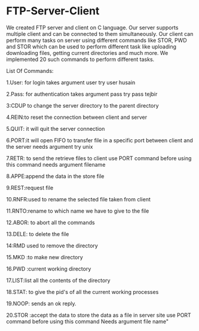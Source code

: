 # FTP-Server-Client
We created FTP server and client on C language. Our server supports multiple client and can be connected to them simultaneously. Our client can perform many tasks on server using different commands like STOR, PWD and STOR which can be used to perform different task like uploading downloading files, getting current directories and much more. We implemented 20 such commands to perform different tasks.

List Of Commands:

1.User: for login takes argument user<argument> try user husain
  
2.Pass: for authentication takes argument pass<argument> try pass tejbir
  
3:CDUP  to change the server directory to the parent directory
  
4.REIN:to reset the connection between client and server
  
5.QUIT: it will quit the server connection
  
6.PORT:it will open FIFO to transfer file in a specific port between client and the server needs argument try unix
  
7.RETR: to send the retrieve files to client use PORT command before using this command needs argument filename
  
8.APPE:append the data in the store file
  
9.REST:request file
  
10.RNFR:used to rename the selected file taken from client 
  
11.RNTO:rename to which name we have to give to the file
  
12.ABOR: to abort all the commands
  
13.DELE: to delete the file 
  
14:RMD used to remove the directory 
  
15.MKD :to make new directory
  
16.PWD :current working directory  
  
17.LIST:list all the contents of the directory 
  
18.STAT: to give the pid's of all the current working processes 
  
19.NOOP: sends an ok reply.
  
20.STOR :accept the data to store the data as a file in server site use PORT command before using this command Needs argument file name"
